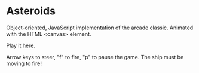 # Asteroids
Object-oriented, JavaScript implementation of the arcade classic.  Animated with the HTML \<canvas\> element.

Play it [here](http://jeffcaves.io/asteroids "Asteroids game").

Arrow keys to steer, "f" to fire, "p" to pause the game.  The ship must be moving to fire! 
